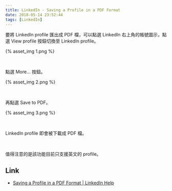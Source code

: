 ```yaml
---
title: LinkedIn - Saving a Profile in a PDF Format
date: 2018-05-14 23:52:44
tags: [LinkedIn]
---
```


要將 LinkedIn profile 匯出成 PDF 檔，可以點選 LinkedIn 右上角的帳號圖示，點選 View profile 按鈕切換至 LinkedIn profile。  

<!-- More -->

{% asset_img 1.png %}
 
<br/>


點選 More... 按鈕。  

{% asset_img 2.png %}
 
<br/>


再點選 Save to PDF。  

{% asset_img 3.png %}
 
<br/>


LinkedIn profile 即會被下載成 PDF 檔。  

<br/>


值得注意的是該功能目前只支援英文的 profile。  


Link
----
* [Saving a Profile in a PDF Format | LinkedIn Help](https://www.linkedin.com/help/linkedin/answer/4281/printing-a-profile?lang=en)
